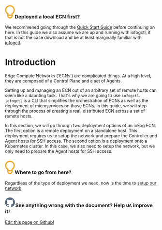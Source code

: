 <aside class="notifications tip">
  <h3><img src="/images/icos/ico-tip.svg" alt="">Deployed a local ECN first?</h3>
  <p>We recommened going through the <a href=../getting-started/quick-start-local.html>Quick Start Guide</a> before continuing on here. In this guide we also assume we are up and running with iofogctl, if that is not the case download and be at least marginally familiar with <a href=../iofogctl/download.html>iofogctl</a>.</p>
</aside>

# Introduction

Edge Compute Networks ('ECNs') are complicated things. At a high level, they are composed of a Control Plane and a set of Agents.

Setting up and managing an ECN out of an arbitrary set of remote hosts can seem like a daunting task. That's why we are going to use `iofogctl`. `iofogctl` is a CLI that simplifies the orchestration of ECNs as well as the deployment of microservices on those ECNs. In this guide, we will step through the process of creating a real, distributed ECN across a set of remote hosts.

In this section, we will go through two deployment options of an ioFog ECN. The first option is a remote deployment on a standalone host. This deployment requires us to setup the network and prepare the Controller and Agent hosts for SSH access. The second option is a deployment onto a Kubernetes cluster. In this case, we also need to setup the network, but we only need to prepare the Agent hosts for SSH access.

<aside class="notifications tip">
  <h3><img src="/images/icos/ico-tip.svg" alt="">Where to go from here?</h3>
  <p>Regardless of the type of deployment we need, now is the time to <a href=prepare-your-network.html>setup our network</a>.</p>
</aside>

<aside class="notifications contribute">
  <h3><img src="/images/icos/ico-github.svg" alt="">See anything wrong with the document? Help us improve it!</h3>
  <a href="https://github.com/eclipse-iofog/iofog.org/edit/develop/content/docs/2/platform-deployment/introduction.md"
    target="_blank">
    <p>Edit this page on Github!</p>
  </a>
</aside>
